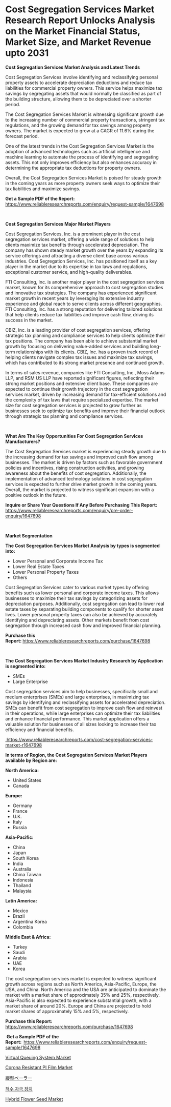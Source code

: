 <p><h1>Cost Segregation Services Market Research Report Unlocks Analysis on the Market Financial Status, Market Size, and Market Revenue upto 2031</h1></p><p><strong>Cost Segregation Services Market Analysis and Latest Trends</strong></p>
<p><p>Cost Segregation Services involve identifying and reclassifying personal property assets to accelerate depreciation deductions and reduce tax liabilities for commercial property owners. This service helps maximize tax savings by segregating assets that would normally be classified as part of the building structure, allowing them to be depreciated over a shorter period.</p><p>The Cost Segregation Services Market is witnessing significant growth due to the increasing number of commercial property transactions, stringent tax regulations, and the growing demand for tax savings among property owners. The market is expected to grow at a CAGR of 11.6% during the forecast period.</p><p>One of the latest trends in the Cost Segregation Services Market is the adoption of advanced technologies such as artificial intelligence and machine learning to automate the process of identifying and segregating assets. This not only improves efficiency but also enhances accuracy in determining the appropriate tax deductions for property owners.</p><p>Overall, the Cost Segregation Services Market is poised for steady growth in the coming years as more property owners seek ways to optimize their tax liabilities and maximize savings.</p></p>
<p><strong>Get a Sample PDF of the Report:&nbsp;</strong> <a href="https://www.reliableresearchreports.com/enquiry/request-sample/1647698">https://www.reliableresearchreports.com/enquiry/request-sample/1647698</a></p>
<p>&nbsp;</p>
<p><strong>Cost Segregation Services Major Market Players</strong></p>
<p><p>Cost Segregation Services, Inc. is a prominent player in the cost segregation services market, offering a wide range of solutions to help clients maximize tax benefits through accelerated depreciation. The company has shown steady market growth over the years by expanding its service offerings and attracting a diverse client base across various industries. Cost Segregation Services, Inc. has positioned itself as a key player in the market due to its expertise in tax laws and regulations, exceptional customer service, and high-quality deliverables.</p><p>FTI Consulting, Inc. is another major player in the cost segregation services market, known for its comprehensive approach to cost segregation studies and innovative tax strategies. The company has experienced significant market growth in recent years by leveraging its extensive industry experience and global reach to serve clients across different geographies. FTI Consulting, Inc. has a strong reputation for delivering tailored solutions that help clients reduce tax liabilities and improve cash flow, driving its success in the market.</p><p>CBIZ, Inc. is a leading provider of cost segregation services, offering strategic tax planning and compliance services to help clients optimize their tax positions. The company has been able to achieve substantial market growth by focusing on delivering value-added services and building long-term relationships with its clients. CBIZ, Inc. has a proven track record of helping clients navigate complex tax issues and maximize tax savings, which has contributed to its strong market presence and continued growth.</p><p>In terms of sales revenue, companies like FTI Consulting, Inc., Moss Adams LLP, and RSM US LLP have reported significant figures, reflecting their strong market positions and extensive client base. These companies are expected to continue their growth trajectory in the cost segregation services market, driven by increasing demand for tax-efficient solutions and the complexity of tax laws that require specialized expertise. The market size for cost segregation services is projected to grow further as businesses seek to optimize tax benefits and improve their financial outlook through strategic tax planning and compliance services.</p></p>
<p>&nbsp;</p>
<p><strong>What Are The Key Opportunities For Cost Segregation Services Manufacturers?</strong></p>
<p><p>The Cost Segregation Services market is experiencing steady growth due to the increasing demand for tax savings and improved cash flow among businesses. The market is driven by factors such as favorable government policies and incentives, rising construction activities, and growing awareness about the benefits of cost segregation. Additionally, the implementation of advanced technology solutions in cost segregation services is expected to further drive market growth in the coming years. Overall, the market is projected to witness significant expansion with a positive outlook in the future.</p></p>
<p><strong>Inquire or Share Your Questions If Any Before Purchasing This Report:</strong> <a href="https://www.reliableresearchreports.com/enquiry/pre-order-enquiry/1647698">https://www.reliableresearchreports.com/enquiry/pre-order-enquiry/1647698</a></p>
<p>&nbsp;</p>
<p><strong>Market Segmentation</strong></p>
<p><strong>The Cost Segregation Services Market Analysis by types is segmented into:</strong></p>
<p><ul><li>Lower Personal and Corporate Income Tax</li><li>Lower Real Estate Taxes</li><li>Lower Personal Property Taxes</li><li>Others</li></ul></p>
<p><p>Cost Segregation Services cater to various market types by offering benefits such as lower personal and corporate income taxes. This allows businesses to maximize their tax savings by categorizing assets for depreciation purposes. Additionally, cost segregation can lead to lower real estate taxes by separating building components to qualify for shorter asset lives. Lower personal property taxes can also be achieved by accurately identifying and depreciating assets. Other markets benefit from cost segregation through increased cash flow and improved financial planning.</p></p>
<p><strong>Purchase this Report:&nbsp;</strong><a href="https://www.reliableresearchreports.com/purchase/1647698">https://www.reliableresearchreports.com/purchase/1647698</a></p>
<p>&nbsp;</p>
<p><strong>The Cost Segregation Services Market Industry Research by Application is segmented into:</strong></p>
<p><ul><li>SMEs</li><li>Large Enterprise</li></ul></p>
<p><p>Cost segregation services aim to help businesses, specifically small and medium enterprises (SMEs) and large enterprises, in maximizing tax savings by identifying and reclassifying assets for accelerated depreciation. SMEs can benefit from cost segregation to improve cash flow and reinvest in their operations, while large enterprises can optimize their tax liabilities and enhance financial performance. This market application offers a valuable solution for businesses of all sizes looking to increase their tax efficiency and financial benefits.</p></p>
<p><a href="https://www.reliableresearchreports.com/cost-segregation-services-market-r1647698">&nbsp;https://www.reliableresearchreports.com/cost-segregation-services-market-r1647698</a></p>
<p><strong>In terms of Region, the Cost Segregation Services Market Players available by Region are:</strong></p>
<p>
    <p> <strong> North America: </strong>
        <ul>
            <li>United States</li>
            <li>Canada</li>
        </ul>
        </p> 
    <p> <strong> Europe: </strong>
        <ul>
            <li>Germany</li>
            <li>France</li>
            <li>U.K.</li>
            <li>Italy</li>
            <li>Russia</li>
        </ul>
        </p> 
    <p> <strong> Asia-Pacific: </strong>
        <ul>
            <li>China</li>
            <li>Japan</li>
            <li>South Korea</li>
            <li>India</li>
            <li>Australia</li>
            <li>China Taiwan</li>
            <li>Indonesia</li>
            <li>Thailand</li>
            <li>Malaysia</li>
        </ul>
        </p> 
    <p> <strong> Latin America: </strong>
        <ul>
            <li>Mexico</li>
            <li>Brazil</li>
            <li>Argentina Korea</li>
            <li>Colombia</li>
        </ul>
        </p> 
    <p> <strong> Middle East & Africa: </strong>
        <ul>
            <li>Turkey</li>
            <li>Saudi</li>
            <li>Arabia</li>
            <li>UAE</li>
            <li>Korea</li>
        </ul>
    </p>
    </p>
<p><p>The cost segregation services market is expected to witness significant growth across regions such as North America, Asia-Pacific, Europe, the USA, and China. North America and the USA are anticipated to dominate the market with a market share of approximately 35% and 25%, respectively. Asia-Pacific is also expected to experience substantial growth, with a market share of around 20%. Europe and China are projected to hold market shares of approximately 15% and 5%, respectively.</p></p>
<p><strong>Purchase this Report: </strong><a href="https://www.reliableresearchreports.com/purchase/1647698">https://www.reliableresearchreports.com/purchase/1647698</a></p>
<p>&nbsp;<strong>Get a Sample PDF of the Report:&nbsp;&nbsp;</strong><a href="https://www.reliableresearchreports.com/enquiry/request-sample/1647698">https://www.reliableresearchreports.com/enquiry/request-sample/1647698</a></p>
<p><strong></strong></p>
<p><p><a href="https://github.com/RyleeBauch2023/Market-Research-Report-List-1/blob/main/virtual-queuing-system-market.md">Virtual Queuing System Market</a></p><p><a href="https://www.linkedin.com/pulse/corona-resistant-pi-film-market-size-growth-segmentation-tle6f">Corona Resistant PI Film Market</a></p><p><a href="https://github.com/EthanMorar2011/Market-Research-Report-List-1/blob/main/182092745570.md">縦型ベーラー</a></p><p><a href="https://medium.com/@bereniceroberts1978/%EC%B2%99%EC%88%98-%EC%9E%90%EA%B7%B9-%EC%9E%A5%EC%B9%98-%EC%8B%9C%EC%9E%A5-%EA%B7%9C%EB%AA%A8-%EB%B0%8F-%EC%8B%9C%EC%9E%A5-%EB%8F%99%ED%96%A5-%EC%99%84%EC%A0%84%ED%95%9C-%EC%97%85%EC%A2%85-%EA%B0%9C%EC%9A%94-2024%EB%85%84%EB%B6%80%ED%84%B0-2031%EB%85%84-9dfcbd4106d9">척수 자극 장치</a></p><p><a href="https://www.linkedin.com/pulse/hybrid-flower-seed-market-size-global-industry-overview-segmentation-sjdof">Hybrid Flower Seed Market</a></p></p>
